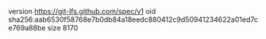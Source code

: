 version https://git-lfs.github.com/spec/v1
oid sha256:aab6530f58768e7b0db84a18eedc880412c9d50941234622a01ed7ce769a88be
size 8170
